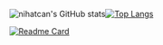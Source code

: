 ![nihatcan's GitHub stats](https://github-readme-stats.vercel.app/api?username=nihatcanertug&show_icons=true&theme=radical)[![Top Langs](https://github-readme-stats.vercel.app/api/top-langs/?username=nihatcanertug&layout=compact)](https://github.com/nihatcanertug/github-readme-stats)

[![Readme Card](https://github-readme-stats.vercel.app/api/pin/?username=nihatcanertug&repo=github-readme-stats)](https://github.com/anuraghazra/github-readme-stats)








